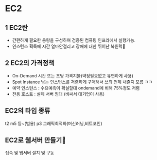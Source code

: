 # EC2


## 1 EC2란

- 간편하게 필요한 용량을 구성하여 검증된 컴퓨팅 인프라에서 실행가능.
- 인스턴스 획득에 시간 얼마안걸리고 장애에 대한 뛰어난 복원력

## 2 EC2의 가격정책

- On-Demand 시간 또는 초당 가격지불(약정필요없고 유연하게 사용)
- Spot Instance 남는 인스턴스를 저렴하게 구매해서 쓰되 언제 내줄지 모름 ㅋㅋ
- 예약 인스턴스 : 수요예측이 확실할대 ondemand에 비해 75%정도 저렴
- 전용 호스트 : 실제 서버 임대 (비싸서 대기업이 사용)

## EC2의 타입 종류
t2 m5 등~(범용)
p3 그래픽최적화(머신러닝,비트코인)

## EC2로 웹서버 만들기
접속 및 웹서버 설치 및 구동
